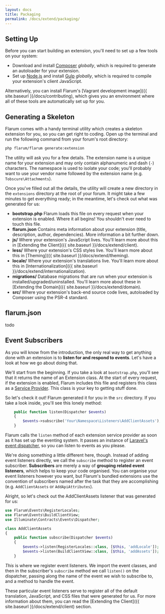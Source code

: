```yaml
---
layout: docs
title: Packaging
permalink: /docs/extend/packaging/
---
```

## Setting Up

Before you can start building an extension, you'll need to set up a few tools on your system:

* Download and install [Composer](https://getcomposer.org) *globally*, which is required to generate an autoloader for your extension.
* Set up [Node.js](https://nodejs.org) and install [Gulp](http://gulpjs.com) *globally*, which is required to compile your extension's client JavaScript.

Alternatively, you can install Flarum's [Vagrant development image]({{ site.baseurl }}/docs/contributing), which gives you an environment where all of these tools are automatically set up for you.

## Generating a Skeleton

Flarum comes with a handy terminal utility which creates a skeleton extension for you, so you can get right to coding. Open up the terminal and run the following command from your forum's root directory:

```bash
php flarum/flarum generate:extension
```

The utility will ask you for a few details. The extension name is a unique name for your extension and may only contain alphanumeric and dash (`-`) characters. The namespace is used to isolate your code; you'll probably want to use your vendor name followed by the extension name (e.g. `Tobscure\Attachments`).

Once you've filled out all the details, the utility will create a new directory in the `extensions` directory at the root of your forum. It might take a few minutes to get everything ready; in the meantime, let's check out what was generated for us:

* **bootstrap.php** Flarum loads this file on every request when your extension is enabled. Where it all begins! You shouldn't ever need to touch this file.
* **flarum.json** Contains meta information about your extension (title, description, author, dependencies). More information a bit further down.
* **js/** Where your extension's JavaScript lives. You'll learn more about this in [Extending the Client]({{ site.baseurl }}/docs/extend/client).
* **less/** Where your extension's CSS styles live. You'll learn more about this in [Theming]({{ site.baseurl }}/docs/extend/theming).
* **locale/** Where your extension's translations live. You'll learn more about this in [Internationalization]({{ site.baseurl }}/docs/extend/internationalization).
* **migrations/** Database migrations that are run when your extension is installed/upgraded/uninstalled. You'll learn more about these in [Extending the Domain]({{ site.baseurl }}/docs/extend/domain).
* **src/** Where your extension's back-end source code lives, autoloaded by Composer using the PSR-4 standard.

## flarum.json

todo

## Event Subscribers 

As you will know from the introduction, the only real way to get anything done with an extension is to **listen for and respond to events**. Let's have a look at how we go about doing that.

We'll start from the beginning. If you take a look at `bootstrap.php`, you'll see that it returns the name of an Extension class. At the start of every request, if the extension is enabled, Flarum includes this file and registers this class as a [Service Provider](http://laravel.com/docs/5.1/providers). This class is your key to getting stuff done.

So let's check it out! Flarum generated it for you in the `src` directory. If you take a look inside, you'll see this lonely method:

```php
    public function listen(Dispatcher $events)
    {
        $events->subscribe('Your\Namespace\Listeners\AddClientAssets');
    }
```

Flarum calls the `listen` method of each extension service provider as soon as it has set up the eventing system. It passes an instance of [Laravel's event dispatcher](http://laravel.com/docs/5.1/events), so you can listen to events as you please.

We're doing something a little different here, though. Instead of adding event listeners directly, we call the `subscribe` method to register an event subscriber. **Subscribers** are merely a way of **grouping related event listeners**, which helps to keep your code organised. You can organise your event listeners however you want, but Flarum's bundled extensions use the convention of subscribers named after the task that they are accomplishing (e.g. `AddClientAssets` or `AddApiAttributes`).

Alright, so let's check out the AddClientAssets listener that was generated for us:

```php
use Flarum\Events\RegisterLocales;
use Flarum\Events\BuildClientView;
use Illuminate\Contracts\Events\Dispatcher;

class AddClientAssets
{
    public function subscribe(Dispatcher $events)
    {
        $events->listen(RegisterLocales::class, [$this, 'addLocale']);
        $events->listen(BuildClientView::class, [$this, 'addAssets']);
    }
```

*This* is where we register event listeners. We import the event classes, and then in the subscriber's `subscribe` method we call `listen()` on the dispatcher, passing along the name of the event we wish to subscribe to, and a method to handle the event.

These particular event listeners serve to register all of the default translation, JavaScript, and CSS files that were generated for us. For more information about them, you can read the [Extending the Client]({{ site.baseurl }}/docs/extend/client) section.
